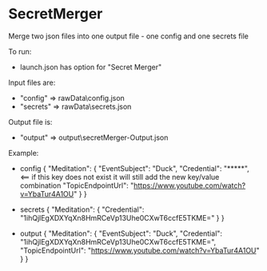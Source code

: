 # SecretMerger
Merge two json files into one output file - one config and one secrets file

To run:
  - launch.json has option for "Secret Merger"

Input files are:
  - "config"  =>  rawData\config.json
  - "secrets" =>  rawData\secrets.json

Output file is:
  - "output"  =>  output\secretMerger-Output.json


Example:
  - config
  {
    "Meditation": {
      "EventSubject": "Duck",
      "Credential": "*****",    <== if this key does not exist it will still add the new key/value combination
      "TopicEndpointUrl": "https://www.youtube.com/watch?v=YbaTur4A1OU"
    }
  }

  - secrets
  {
    "Meditation": {
      "Credential": "1ihQjlEgXDXYqXn8HmRCeVp13Uhe0CXwT6ccfE5TKME="
    }
  }

  - output
  {
    "Meditation": {
      "EventSubject": "Duck",
      "Credential": "1ihQjlEgXDXYqXn8HmRCeVp13Uhe0CXwT6ccfE5TKME=",
      "TopicEndpointUrl": "https://www.youtube.com/watch?v=YbaTur4A1OU"
    }
  }